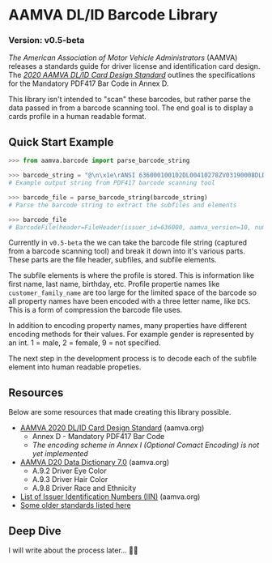 # AAMVA DL/ID Barcode Library

### Version: v0.5-beta

*The American Association of Motor Vehicle Administrators* (AAMVA) releases a standards guide for driver license and identification card design. The *[2020 AAMVA DL/ID Card Design Standard](https://www.aamva.org/getmedia/99ac7057-0f4d-4461-b0a2-3a5532e1b35c/AAMVA-2020-DLID-Card-Design-Standard.pdf)* outlines the specifications for the Mandatory PDF417 Bar Code in Annex D.

This library isn't intended to "scan" these barcodes, but rather parse the data passed in from a barcode scanning tool. The end goal is to display a cards profile in a human readable format.

## Quick Start Example

```python
>>> from aamva.barcode import parse_barcode_string

>>> barcode_string = "@\n\x1e\rANSI 636000100102DL00410278ZV03190008DLDAQT64235789\nDCSSAMPLE\nDDEN\nDACMICHAEL\nDDFN\nDADJOHN\nDDGN\nDCUJR\nDCAD\nDCBK\nDCDPH\nDBD06062019\nDBB06061986\nDBA12102024\nDBC1\nDAU068 in\nDAYBRO\nDAG2300 WEST BROAD STREET\nDAIRICHMOND\nDAJVA\nDAK232690000  \nDCF2424244747474786102204\nDCGUSA\nDCK123456789\nDDAF\nDDB06062018\nDDC06062020\nDDD1\rZVZVA01\r"
# Example output string from PDF417 barcode scanning tool

>>> barcode_file = parse_barcode_string(barcode_string)
# Parse the barcode string to extract the subfiles and elements

>>> barcode_file
# BarcodeFile(header=FileHeader(issuer_id=636000, aamva_version=10, number_of_entries=2, jurisdiction_version=1), subfiles=(Subfile(subfile_type='DL', elements={'DAQ': 'T64235789', 'DCS': 'SAMPLE', 'DDE': 'N', 'DAC': 'MICHAEL', 'DDF': 'N', 'DAD': 'JOHN', 'DDG': 'N', 'DCU': 'JR', 'DCA': 'D', 'DCB': 'K', 'DCD': 'PH', 'DBD': '06062019', 'DBB': '06061986', 'DBA': '12102024', 'DBC': '1', 'DAU': '068 in', 'DAY': 'BRO', 'DAG': '2300 WEST BROAD STREET', 'DAI': 'RICHMOND', 'DAJ': 'VA', 'DAK': '232690000  ', 'DCF': '2424244747474786102204', 'DCG': 'USA', 'DCK': '123456789', 'DDA': 'F', 'DDB': '06062018', 'DDC': '06062020', 'DDD': '1'}), Subfile(subfile_type='ZV', elements={'ZVA': '01'})))
```

Currently in `v0.5-beta` the we can take the barcode file string (captured from a barcode scanning tool) and break it down into it's various parts. These parts are the file header, subfiles, and subfile elements.

The subfile elements is where the profile is stored. This is information like first name, last name, birthday, etc. Profile propertie names like `customer_family_name` are too large for the limited space of the barcode so all property names have been encoded with a three letter name, like `DCS`. This is a form of compression the barcode file uses.

In addition to encoding property names, many properties have different encoding methods for their values. For example gender is represented by an int. 1 = male, 2 = female, 9 = not specified.

The next step in the development process is to decode each of the subfile element into human readable propeties.

## Resources

Below are some resources that made creating this library possible.

- [AAMVA 2020 DL/ID Card Design Standard](https://www.aamva.org/getmedia/99ac7057-0f4d-4461-b0a2-3a5532e1b35c/AAMVA-2020-DLID-Card-Design-Standard.pdf) (aamva.org)
    - Annex D - Mandatory PDF417 Bar Code
    - _The encoding scheme in Annex I (Optional Comact Encoding) is not yet implemented_
- [AAMVA D20 Data Dictionary 7.0](https://www.aamva.org/getmedia/4373f9e2-468b-4304-b0ee-12d7c867ad7e/D20-Data-Dictionary-7-0.pdf) (aamva.org)
    - A.9.2 Driver Eye Color
    - A.9.3 Driver Hair Color
    - A.9.8 Driver Race and Ethnicity
- [List of Issuer Identification Numbers (IIN)](https://www.aamva.org/identity/issuer-identification-numbers-(iin)) (aamva.org)
- [Some older standards listed here](https://docs.scandit.com/parser/dlid.html)


## Deep Dive

I will write about the process later... 😮‍💨